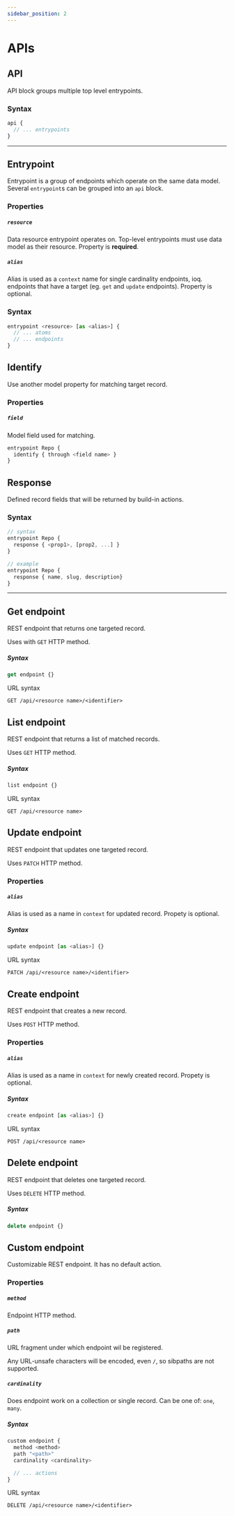 ```yaml
---
sidebar_position: 2
---
```


# APIs

## API

API block groups multiple top level entrypoints.

### Syntax

```js
api {
  // ... entrypoints
}
```

---

## Entrypoint

Entrypoint is a group of endpoints which operate on the same data model. Several `entrypoint`s can be grouped into an `api` block.

### Properties

##### `resource`

Data resource entrypoint operates on. Top-level entrypoints must use data model as their resource. Property is **required**.

##### `alias`

Alias is used as a `context` name for single cardinality endpoints, ioq. endpoints that have a target (eg. `get` and `update` endpoints). Property is optional.

### Syntax

```js
entrypoint <resource> [as <alias>] {
  // ... atoms
  // ... endpoints
}
```

## Identify

Use another model property for matching target record.

### Properties

##### `field`

Model field used for matching.

```js
entrypoint Repo {
  identify { through <field name> }
}
```

## Response

Defined record fields that will be returned by build-in actions.

### Syntax

```js
// syntax
entrypoint Repo {
  response { <prop1>, [prop2, ...] }
}

// example
entrypoint Repo {
  response { name, slug, description}
}

```

---

## Get endpoint

REST endpoint that returns one targeted record.

Uses with `GET` HTTP method.

##### Syntax

```js
get endpoint {}
```

URL syntax

```
GET /api/<resource name>/<identifier>
```

## List endpoint

REST endpoint that returns a list of matched records.

Uses `GET` HTTP method.

##### Syntax

```js
list endpoint {}
```

URL syntax

```
GET /api/<resource name>
```

## Update endpoint

REST endpoint that updates one targeted record.

Uses `PATCH` HTTP method.

### Properties

##### `alias`

Alias is used as a name in `context` for updated record. Propety is optional.

##### Syntax

```js
update endpoint [as <alias>] {}
```

URL syntax

```
PATCH /api/<resource name>/<identifier>
```

## Create endpoint

REST endpoint that creates a new record.

Uses `POST` HTTP method.

### Properties

##### `alias`

Alias is used as a name in `context` for newly created record. Propety is optional.

##### Syntax

```js
create endpoint [as <alias>] {}
```

URL syntax

```
POST /api/<resource name>
```

## Delete endpoint

REST endpoint that deletes one targeted record.

Uses `DELETE` HTTP method.

##### Syntax

```js
delete endpoint {}
```

## Custom endpoint

Customizable REST endpoint. It has no default action.

### Properties

##### `method`

Endpoint HTTP method.

##### `path`

URL fragment under which endpoint wil be registered.

Any URL-unsafe characters will be encoded, even `/`, so sibpaths are not supported.

##### `cardinality`

Does endpoint work on a collection or single record. Can be one of: `one`, `many`.

##### Syntax

```js
custom endpoint {
  method <method>
  path "<path>"
  cardinality <cardinality>

  // ... actions
}
```

URL syntax

```
DELETE /api/<resource name>/<identifier>
```
